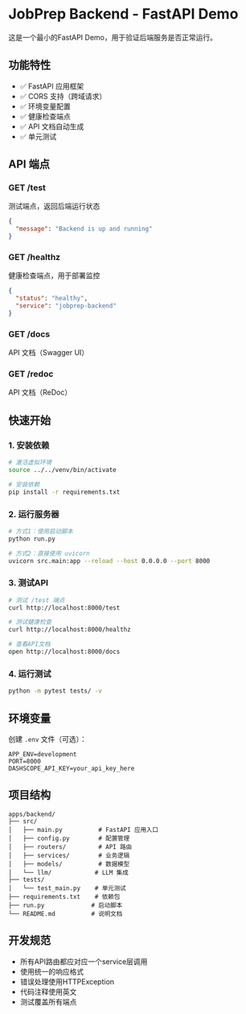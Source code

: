 # JobPrep Backend - FastAPI Demo

这是一个最小的FastAPI Demo，用于验证后端服务是否正常运行。

## 功能特性

- ✅ FastAPI 应用框架
- ✅ CORS 支持（跨域请求）
- ✅ 环境变量配置
- ✅ 健康检查端点
- ✅ API 文档自动生成
- ✅ 单元测试

## API 端点

### GET /test

测试端点，返回后端运行状态

```json
{
  "message": "Backend is up and running"
}
```

### GET /healthz

健康检查端点，用于部署监控

```json
{
  "status": "healthy",
  "service": "jobprep-backend"
}
```

### GET /docs

API 文档（Swagger UI）

### GET /redoc

API 文档（ReDoc）

## 快速开始

### 1. 安装依赖

```bash
# 激活虚拟环境
source ../../venv/bin/activate

# 安装依赖
pip install -r requirements.txt
```

### 2. 运行服务器

```bash
# 方式1：使用启动脚本
python run.py

# 方式2：直接使用 uvicorn
uvicorn src.main:app --reload --host 0.0.0.0 --port 8000
```

### 3. 测试API

```bash
# 测试 /test 端点
curl http://localhost:8000/test

# 测试健康检查
curl http://localhost:8000/healthz

# 查看API文档
open http://localhost:8000/docs
```

### 4. 运行测试

```bash
python -m pytest tests/ -v
```

## 环境变量

创建 `.env` 文件（可选）：

```env
APP_ENV=development
PORT=8000
DASHSCOPE_API_KEY=your_api_key_here
```

## 项目结构

```text
apps/backend/
├── src/
│   ├── main.py          # FastAPI 应用入口
│   ├── config.py        # 配置管理
│   ├── routers/         # API 路由
│   ├── services/        # 业务逻辑
│   ├── models/          # 数据模型
│   └── llm/            # LLM 集成
├── tests/
│   └── test_main.py    # 单元测试
├── requirements.txt    # 依赖包
├── run.py             # 启动脚本
└── README.md          # 说明文档
```

## 开发规范

- 所有API路由都应对应一个service层调用
- 使用统一的响应格式
- 错误处理使用HTTPException
- 代码注释使用英文
- 测试覆盖所有端点
